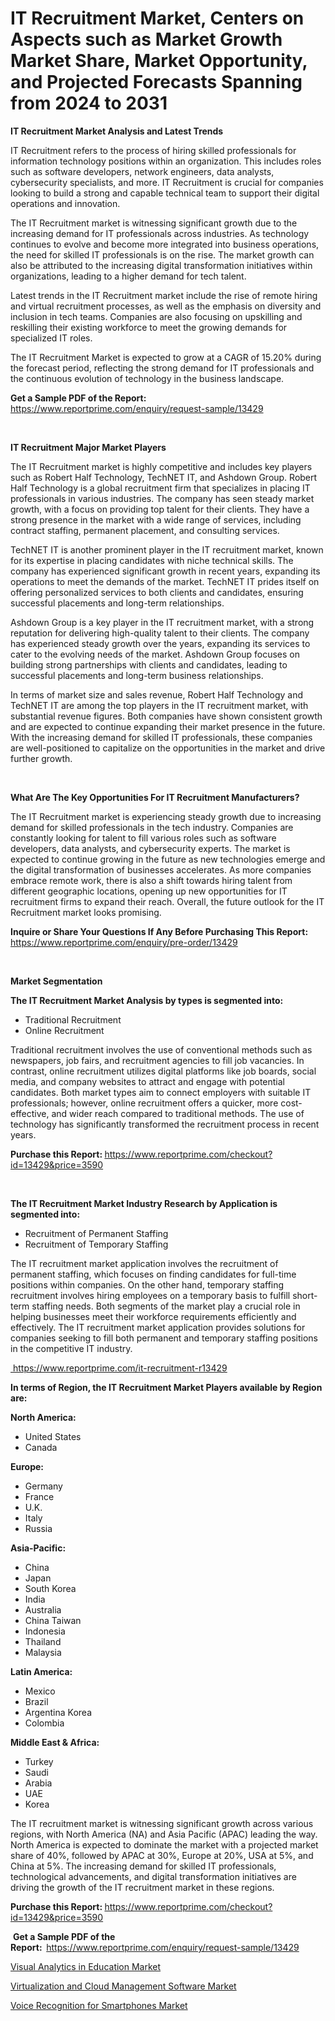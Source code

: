<p><h1>IT Recruitment Market, Centers on Aspects such as Market Growth Market Share, Market Opportunity, and Projected Forecasts Spanning from 2024 to 2031</h1></p><p><strong>IT Recruitment Market Analysis and Latest Trends</strong></p>
<p><p>IT Recruitment refers to the process of hiring skilled professionals for information technology positions within an organization. This includes roles such as software developers, network engineers, data analysts, cybersecurity specialists, and more. IT Recruitment is crucial for companies looking to build a strong and capable technical team to support their digital operations and innovation.</p><p>The IT Recruitment market is witnessing significant growth due to the increasing demand for IT professionals across industries. As technology continues to evolve and become more integrated into business operations, the need for skilled IT professionals is on the rise. The market growth can also be attributed to the increasing digital transformation initiatives within organizations, leading to a higher demand for tech talent.</p><p>Latest trends in the IT Recruitment market include the rise of remote hiring and virtual recruitment processes, as well as the emphasis on diversity and inclusion in tech teams. Companies are also focusing on upskilling and reskilling their existing workforce to meet the growing demands for specialized IT roles.</p><p>The IT Recruitment Market is expected to grow at a CAGR of 15.20% during the forecast period, reflecting the strong demand for IT professionals and the continuous evolution of technology in the business landscape.</p></p>
<p><strong>Get a Sample PDF of the Report:&nbsp;</strong> <a href="https://www.reportprime.com/enquiry/request-sample/13429">https://www.reportprime.com/enquiry/request-sample/13429</a></p>
<p>&nbsp;</p>
<p><strong>IT Recruitment Major Market Players</strong></p>
<p><p>The IT Recruitment market is highly competitive and includes key players such as Robert Half Technology, TechNET IT, and Ashdown Group. Robert Half Technology is a global recruitment firm that specializes in placing IT professionals in various industries. The company has seen steady market growth, with a focus on providing top talent for their clients. They have a strong presence in the market with a wide range of services, including contract staffing, permanent placement, and consulting services.</p><p>TechNET IT is another prominent player in the IT recruitment market, known for its expertise in placing candidates with niche technical skills. The company has experienced significant growth in recent years, expanding its operations to meet the demands of the market. TechNET IT prides itself on offering personalized services to both clients and candidates, ensuring successful placements and long-term relationships.</p><p>Ashdown Group is a key player in the IT recruitment market, with a strong reputation for delivering high-quality talent to their clients. The company has experienced steady growth over the years, expanding its services to cater to the evolving needs of the market. Ashdown Group focuses on building strong partnerships with clients and candidates, leading to successful placements and long-term business relationships.</p><p>In terms of market size and sales revenue, Robert Half Technology and TechNET IT are among the top players in the IT recruitment market, with substantial revenue figures. Both companies have shown consistent growth and are expected to continue expanding their market presence in the future. With the increasing demand for skilled IT professionals, these companies are well-positioned to capitalize on the opportunities in the market and drive further growth.</p></p>
<p>&nbsp;</p>
<p><strong>What Are The Key Opportunities For IT Recruitment Manufacturers?</strong></p>
<p><p>The IT Recruitment market is experiencing steady growth due to increasing demand for skilled professionals in the tech industry. Companies are constantly looking for talent to fill various roles such as software developers, data analysts, and cybersecurity experts. The market is expected to continue growing in the future as new technologies emerge and the digital transformation of businesses accelerates. As more companies embrace remote work, there is also a shift towards hiring talent from different geographic locations, opening up new opportunities for IT recruitment firms to expand their reach. Overall, the future outlook for the IT Recruitment market looks promising.</p></p>
<p><strong>Inquire or Share Your Questions If Any Before Purchasing This Report:</strong> <a href="https://www.reportprime.com/enquiry/pre-order/13429">https://www.reportprime.com/enquiry/pre-order/13429</a></p>
<p>&nbsp;</p>
<p><strong>Market Segmentation</strong></p>
<p><strong>The IT Recruitment Market Analysis by types is segmented into:</strong></p>
<p><ul><li>Traditional Recruitment</li><li>Online Recruitment</li></ul></p>
<p><p>Traditional recruitment involves the use of conventional methods such as newspapers, job fairs, and recruitment agencies to fill job vacancies. In contrast, online recruitment utilizes digital platforms like job boards, social media, and company websites to attract and engage with potential candidates. Both market types aim to connect employers with suitable IT professionals; however, online recruitment offers a quicker, more cost-effective, and wider reach compared to traditional methods. The use of technology has significantly transformed the recruitment process in recent years.</p></p>
<p><strong>Purchase this Report:&nbsp;</strong><a href="https://www.reportprime.com/checkout?id=13429&price=3590">https://www.reportprime.com/checkout?id=13429&price=3590</a></p>
<p>&nbsp;</p>
<p><strong>The IT Recruitment Market Industry Research by Application is segmented into:</strong></p>
<p><ul><li>Recruitment of Permanent Staffing</li><li>Recruitment of Temporary Staffing</li></ul></p>
<p><p>The IT recruitment market application involves the recruitment of permanent staffing, which focuses on finding candidates for full-time positions within companies. On the other hand, temporary staffing recruitment involves hiring employees on a temporary basis to fulfill short-term staffing needs. Both segments of the market play a crucial role in helping businesses meet their workforce requirements efficiently and effectively. The IT recruitment market application provides solutions for companies seeking to fill both permanent and temporary staffing positions in the competitive IT industry.</p></p>
<p><a href="https://www.reportprime.com/it-recruitment-r13429">&nbsp;https://www.reportprime.com/it-recruitment-r13429</a></p>
<p><strong>In terms of Region, the IT Recruitment Market Players available by Region are:</strong></p>
<p>
    <p> <strong> North America: </strong>
        <ul>
            <li>United States</li>
            <li>Canada</li>
        </ul>
        </p> 
    <p> <strong> Europe: </strong>
        <ul>
            <li>Germany</li>
            <li>France</li>
            <li>U.K.</li>
            <li>Italy</li>
            <li>Russia</li>
        </ul>
        </p> 
    <p> <strong> Asia-Pacific: </strong>
        <ul>
            <li>China</li>
            <li>Japan</li>
            <li>South Korea</li>
            <li>India</li>
            <li>Australia</li>
            <li>China Taiwan</li>
            <li>Indonesia</li>
            <li>Thailand</li>
            <li>Malaysia</li>
        </ul>
        </p> 
    <p> <strong> Latin America: </strong>
        <ul>
            <li>Mexico</li>
            <li>Brazil</li>
            <li>Argentina Korea</li>
            <li>Colombia</li>
        </ul>
        </p> 
    <p> <strong> Middle East & Africa: </strong>
        <ul>
            <li>Turkey</li>
            <li>Saudi</li>
            <li>Arabia</li>
            <li>UAE</li>
            <li>Korea</li>
        </ul>
    </p>
    </p>
<p><p>The IT recruitment market is witnessing significant growth across various regions, with North America (NA) and Asia Pacific (APAC) leading the way. North America is expected to dominate the market with a projected market share of 40%, followed by APAC at 30%, Europe at 20%, USA at 5%, and China at 5%. The increasing demand for skilled IT professionals, technological advancements, and digital transformation initiatives are driving the growth of the IT recruitment market in these regions.</p></p>
<p><strong>Purchase this Report: </strong><a href="https://www.reportprime.com/checkout?id=13429&price=3590">https://www.reportprime.com/checkout?id=13429&price=3590</a></p>
<p>&nbsp;<strong>Get a Sample PDF of the Report:&nbsp;&nbsp;</strong><a href="https://www.reportprime.com/enquiry/request-sample/13429">https://www.reportprime.com/enquiry/request-sample/13429</a></p>
<p><strong></strong></p>
<p><p><a href="https://view.publitas.com/reportprime-1/visual-analytics-in-education-market-size-growth-and-industry-analysis-by-market-segmentation-and-regional-insights-and-forecast-to-2031/">Visual Analytics in Education Market</a></p><p><a href="https://view.publitas.com/reportprime-1/virtualization-and-cloud-management-software-industry-analysis-report-its-market-size-growing-with-a-cagr-of-4-2-by-applications-types-and-region-forecasted-for-period-from-2024-to-2031/">Virtualization and Cloud Management Software Market</a></p><p><a href="https://view.publitas.com/reportprime-1/global-voice-recognition-for-smartphones-market-sector-types-applications-market-player-strategies-regional-growth-insights-and-future-projections-2024-2031/">Voice Recognition for Smartphones Market</a></p></p>